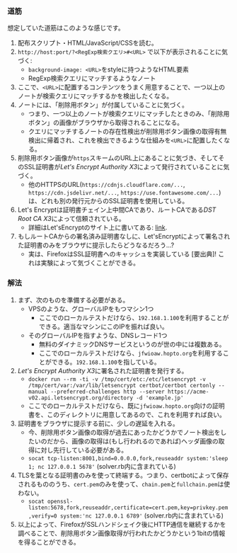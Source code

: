 ### 道筋
想定していた道筋はこのような感じです。

1. 配布スクリプト・HTML/JavaScript/CSSを読む。
1. `http://host:port/?<RegExp検索クエリ>#<URL>` で以下が表示されることに気づく:
   - `background-image: <URL>`をstyleに持つようなHTML要素
   - RegExp検索クエリにマッチするようなノート
1. ここで、`<URL>`に配置するコンテンツをうまく用意することで、一つ以上のノートが検索クエリにマッチするかを検出したくなる。
1. ノートには、「削除用ボタン」が付属していることに気づく。
   - つまり、一つ以上のノートが検索クエリにマッチしたときのみ、「削除用ボタン」の画像がブラウザから取得されることになる。
   - クエリにマッチするノートの存在性検出が削除用ボタン画像の取得有無検出に帰着され、これを検出できるような仕組みを`<URL>`に配置したくなる。
1. 削除用ボタン画像が`https`スキームのURL上にあることに気づき、そしてそのSSL証明書が*Let's Encrypt Authority X3*によって発行されていることに気づく。
   - 他のHTTPSのURL(`https://cdnjs.cloudflare.com/...`, `https://cdn.jsdelivr.net/...`, `https://use.fontawesome.com/...`)は、どれも別の発行元からのSSL証明書を使用している。
1. Let's Encryptは証明書チェイン上中間CAであり、ルートCAである*DST Root CA X3*によって信頼されている。
   - 詳細はLet'sEncryptのサイト上に書いてある: [link](https://letsencrypt.org/certificates/).
1. もしルートCAからの署名済み証明書なしに、Let'sEncryptによって署名された証明書のみをブラウザに提示したらどうなるだろう...?
   - 実は、FirefoxはSSL証明書へのキャッシュを実装している [要出典]! これは実験によって気づくことができる。


### 解法

1. まず、次のものを準備する必要がある。
   - VPSのような、グローバルIPをもつマシン1つ
     - ここでのローカルテストだけなら、`192.168.1.100`を利用することができる。適当なマシンにこのIPを振れば良い。
   - そのグローバルIPを指すような、DNSレコード1つ
     - 無料のダイナミックDNSサービスというのが世の中には複数ある。
     - ここでのローカルテストだけなら、`jfwioaw.hopto.org`を利用することができる。`192.168.1.100`を指している。
1. *Let's Encrypt Authority X3*に署名された証明書を発行する。
   - `docker run --rm -ti -v /tmp/cert/etc:/etc/letsencrypt -v /tmp/cert/var:/var/lib/letsencrypt certbot/certbot certonly --manual --preferred-challenges http --server https://acme-v02.api.letsencrypt.org/directory -d 'example.jp'`
   - ここでのローカルテストだけなら、既に`jfwioaw.hopto.org`向けの証明書を、このディレクトリに用意してあるので、これを利用すれば良い。
1. 証明書をブラウザに提示する前に、少しの遅延を入れる。
   - 今、削除用ボタン画像の取得が過去にあったかどうかでノート検出をしたいのだから、画像の取得は(もし行われるのであれば)ヘッダ画像の取得に対し先行している必要がある。
   - `socat tcp-listen:8001,bind=0.0.0.0,fork,reuseaddr system:'sleep 1; nc 127.0.0.1 5678'` (solver.rb内に含まれている)
1. TLSを葉となる証明書のみを使って終端する。つまり、certbotによって保存されるもののうち、`cert.pem`のみを使って、`chain.pem`と`fullchain.pem`は使わない。
   - `socat openssl-listen:5678,fork,reuseaddr,certificate=cert.pem,key=privkey.pem,verify=0 system:'nc 127.0.0.1 6789'` (solver.rb内に含まれている)
1. 以上によって、FirefoxがSSLハンドシェイク後にHTTP通信を継続するかを調べることで、削除用ボタン画像取得が行われたかどうかという1bitの情報を得ることができる。
